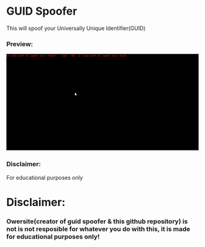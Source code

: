 # GUID Spoofer
This will spoof your Universally Unique Identifier(GUID)

### Preview:
![preview](ex.gif)


### Disclaimer:
For educational purposes only


# Disclaimer:
### Owersite(creator of guid spoofer & this github repository) is not is not resposible for whatever you do with this, it is made for educational purposes only!
